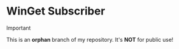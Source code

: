 # WinGet Subscriber

> [!IMPORTANT]
> 
> This is an **orphan** branch of my repository. It's **NOT** for public use!
